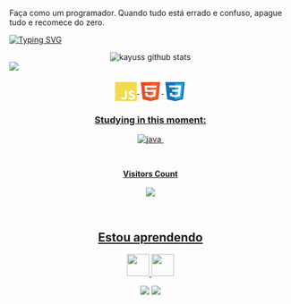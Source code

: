 Faça como um programador. Quando tudo está errado e confuso, apague tudo e recomece do zero.


[![Typing SVG](https://readme-typing-svg.herokuapp.com/?color=ffffffff&size=40&center=true&vCenter=true&width=1100&lines=HELLO,+My+name+is+kayuss+;I'm+15+years+old;I'm+from+Brazil;I+Graduated+systems+Development;Be+Welcome!+:%29)](https://git.io/typing-svg)




<div align="center">  
  <img width="80%" height="230px" src="https://github-readme-stats.vercel.app/api?username=kayussss&show_icons=true&count_private=true&hide_border=true&title_color=ffffffff&icon_color=66ff00&text_color=ffffffff&bg_color=0d1117" alt="kayuss github stats" /> 
</div>
<div>
<a href="https://github.com/kayussss">
<img loading="lazy" height="195px" src="https://github-readme-stats.vercel.app/api/top-langs/?username=kayussss-aqui&layout=compact&langs_count=7&theme=dracula"/>

 <br>
<div  align="center"> 
  <div style="display: inline_block"><br>
  <img align="center" alt="Rafa-Js" height="35" width="40" src="https://raw.githubusercontent.com/devicons/devicon/master/icons/javascript/javascript-plain.svg">
  <img align="center" alt="HTML" height="35" width="40" src="https://raw.githubusercontent.com/devicons/devicon/master/icons/html5/html5-original.svg">
  <img align="center" alt="CSS" height="35" width="40" src="https://raw.githubusercontent.com/devicons/devicon/master/icons/css3/css3-original.svg">
    
</div>
 
### Studying in this moment:
![java](https://img.shields.io/badge/-javaSCRIPT-0D1117?style=for-the-badge&logo=JAVASCRIPT&logoColor=39FF14&labelColor=0D1117)&nbsp;

<div align="center">
<br><p align="centre"><b>Visitors Count</b></p>  
<p align="center"><img align="center" src="https://profile-counter.glitch.me/{Kayussss}/count.svg" /></p> 
<br>
</div>

## Estou aprendendo

<img loading="lazy" src="https://cdn.jsdelivr.net/gh/devicons/devicon/icons/java/java-original.svg" width="40" height="40"/> <img loading="lazy" src="https://cdn.jsdelivr.net/gh/devicons/devicon/icons/linux/linux-original.svg" width="40" height="40"/>

  <div>

<div>

<div>

<a href="https://instagram.com/kayus.linux" target="_blank"><img loading="lazy" src="https://img.shields.io/badge/-Instagram-%23E4405F?style=for-the-badge&logo=instagram&logoColor=white" target="_blank"></a>
<a href = "mailto:kayusofc@gmail.com"><img loading="lazy" src="https://img.shields.io/badge/Gmail-D14836?style=for-the-badge&logo=gmail&logoColor=white" target="_blank"></a>

</div>
